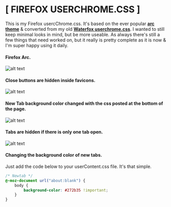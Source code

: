 # [ FIREFOX USERCHROME.CSS ]

This is my Firefox usercChrome.css. It's based on the ever popular [**arc theme**](https://github.com/horst3180/Arc-theme) & converted from my old [**Waterfox userchrome.css**](https://github.com/furycd001/dots/tree/master/waterfox). I wanted to still keep minimal looks in mind, but be more useable. As always there's still a few things that need worked on, but it really is pretty complete as it is now & I'm super happy using it daily.

#### Firefox Arc.
![alt text](http://i.imgur.com/4rHkNKF.png "Firefox Arc")

#### Close buttons are hidden inside favicons.
![alt text](http://i.imgur.com/0rrxdkc.png "Close Button")

#### New Tab background color changed with the css posted at the bottom of the page.
![alt text](http://i.imgur.com/H0sWd2z.png "New Tab Page")

#### Tabs are hidden if there is only one tab open.
![alt text](http://i.imgur.com/qhJ9ZoP.png "Tabs Hidden")


#### Changing the background color of new tabs.

Just add the code below to your userContent.css file. It's that simple.

```css
/* Newtab */
@-moz-document url("about:blank") {
    body {
        background-color: #272b35 !important;
    }
}
```
